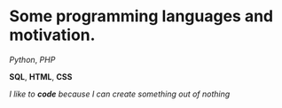 # Some programming languages and motivation. 

*Python*,
_PHP_

**SQL**,
__HTML__,
__CSS__

_I like to **code** because I can create something out of nothing_
